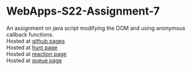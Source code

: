 # WebApps-S22-Assignment-7
An assignment on java script modifying the DOM and using anonymous callback functions.
<br>
Hosted at <a href="https://github.com/44-563-Web-Apps-S22/webapps-s22-assignment-7-anushaporeddy030697/settings/pages">github pages</a>
<br>Hosted at <a href="hunt.html">hunt page</a>
<br>Hosted at <a href="reaction.html">reaction page</a>
<br>Hosted at <a href="queue.html">queue page</a>
